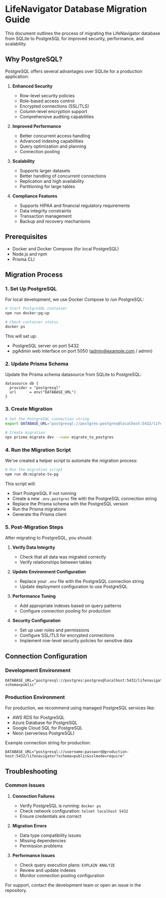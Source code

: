 # LifeNavigator Database Migration Guide

This document outlines the process of migrating the LifeNavigator database from SQLite to PostgreSQL for improved security, performance, and scalability.

## Why PostgreSQL?

PostgreSQL offers several advantages over SQLite for a production application:

1. **Enhanced Security**
   - Row-level security policies
   - Role-based access control
   - Encrypted connections (SSL/TLS)
   - Column-level encryption support
   - Comprehensive auditing capabilities

2. **Improved Performance**
   - Better concurrent access handling
   - Advanced indexing capabilities
   - Query optimization and planning
   - Connection pooling

3. **Scalability**
   - Supports larger datasets
   - Better handling of concurrent connections
   - Replication and high availability
   - Partitioning for large tables

4. **Compliance Features**
   - Supports HIPAA and financial regulatory requirements
   - Data integrity constraints
   - Transaction management
   - Backup and recovery mechanisms

## Prerequisites

- Docker and Docker Compose (for local PostgreSQL)
- Node.js and npm
- Prisma CLI

## Migration Process

### 1. Set Up PostgreSQL

For local development, we use Docker Compose to run PostgreSQL:

```bash
# Start PostgreSQL container
npm run docker:pg:up

# Check container status
docker ps
```

This will set up:
- PostgreSQL server on port 5432
- pgAdmin web interface on port 5050 (admin@example.com / admin)

### 2. Update Prisma Schema

Update the Prisma schema datasource from SQLite to PostgreSQL:

```prisma
datasource db {
  provider = "postgresql"
  url      = env("DATABASE_URL")
}
```

### 3. Create Migration

```bash
# Set the PostgreSQL connection string
export DATABASE_URL="postgresql://postgres:postgres@localhost:5432/lifenavigator?schema=public"

# Create migration
npx prisma migrate dev --name migrate_to_postgres
```

### 4. Run the Migration Script

We've created a helper script to automate the migration process:

```bash
# Run the migration script
npm run db:migrate-to-pg
```

This script will:
- Start PostgreSQL if not running
- Create a new `.env.postgres` file with the PostgreSQL connection string
- Replace the Prisma schema with the PostgreSQL version
- Run the Prisma migrations
- Generate the Prisma client

### 5. Post-Migration Steps

After migrating to PostgreSQL, you should:

1. **Verify Data Integrity**
   - Check that all data was migrated correctly
   - Verify relationships between tables

2. **Update Environment Configuration**
   - Replace your `.env` file with the PostgreSQL connection string
   - Update deployment configuration to use PostgreSQL

3. **Performance Tuning**
   - Add appropriate indexes based on query patterns
   - Configure connection pooling for production

4. **Security Configuration**
   - Set up user roles and permissions
   - Configure SSL/TLS for encrypted connections
   - Implement row-level security policies for sensitive data

## Connection Configuration

### Development Environment

```
DATABASE_URL="postgresql://postgres:postgres@localhost:5432/lifenavigator?schema=public"
```

### Production Environment

For production, we recommend using managed PostgreSQL services like:
- AWS RDS for PostgreSQL
- Azure Database for PostgreSQL
- Google Cloud SQL for PostgreSQL
- Neon (serverless PostgreSQL)

Example connection string for production:

```
DATABASE_URL="postgresql://username:password@production-host:5432/lifenavigator?schema=public&sslmode=require"
```

## Troubleshooting

### Common Issues

1. **Connection Failures**
   - Verify PostgreSQL is running: `docker ps`
   - Check network configuration: `telnet localhost 5432`
   - Ensure credentials are correct

2. **Migration Errors**
   - Data type compatibility issues
   - Missing dependencies
   - Permission problems

3. **Performance Issues**
   - Check query execution plans: `EXPLAIN ANALYZE`
   - Review and update indexes
   - Monitor connection pooling configuration

For support, contact the development team or open an issue in the repository.